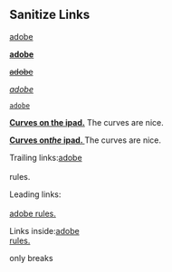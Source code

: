 ## Sanitize Links

[adobe](https://www.adobe.com)

**[adobe](https://www.adobe.com)**

~~[adobe](https://www.adobe.com)~~

_[adobe](https://www.adobe.com)_

_[](https://www.adobe.com)_

[`adobe`](https://www.adobe.com)

**[Curves on the ipad.](https://www.adobe.com)** The curves are nice.

**[Curves o&#x6E;_&#x74;he_ ipad. ](https://www.adobe.com)** The curves are nice.

Trailing links:[adobe](https://www.adobe.com)\
\
rules.

Leading links:\
\
[adobe rules.](https://www.adobe.com)

Links inside:[adobe<br>rules.](https://www.adobe.com)

only breaks\
\
\
[](https://www.adobe.com)
